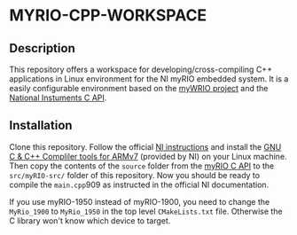 # MYRIO-CPP-WORKSPACE

## Description
This repository offers a workspace for developing/cross-compiling C++ applications in Linux environment for the NI myRIO embedded system. It is a easily configurable environment based on the [myWRIO project](https://github.com/eviallet/myWRIO) and the [National Instuments C API](https://www.ni.com/en/support/downloads/software-products/download.c-support-for-myrio.html#329806).


## Installation
Clone this repository. Follow the official [NI instructions](https://nilrt-docs.ni.com/cross_compile/cross_compile_index.html) and install the [GNU C & C++ Compliler tools for ARMv7](https://www.ni.com/en/support/downloads/software-products/download.gnu-c---c---compile-tools-for-armv7.html#338448) (provided by NI) on your Linux machine. Then copy the contents of the  `source` folder from the [myRIO C API](https://www.ni.com/en/support/downloads/software-products/download.c-support-for-myrio.html#329806) to the `src/myRIO-src/` folder of this repository. Now you should be ready to compile the `main.cpp`909 as instructed in the official NI documentation.

If you use myRIO-1950 instead of myRIO-1900, you need to change the `MyRio_1900` to `MyRio_1950` in the top level `CMakeLists.txt` file. Otherwise the C library won't know which device to target.